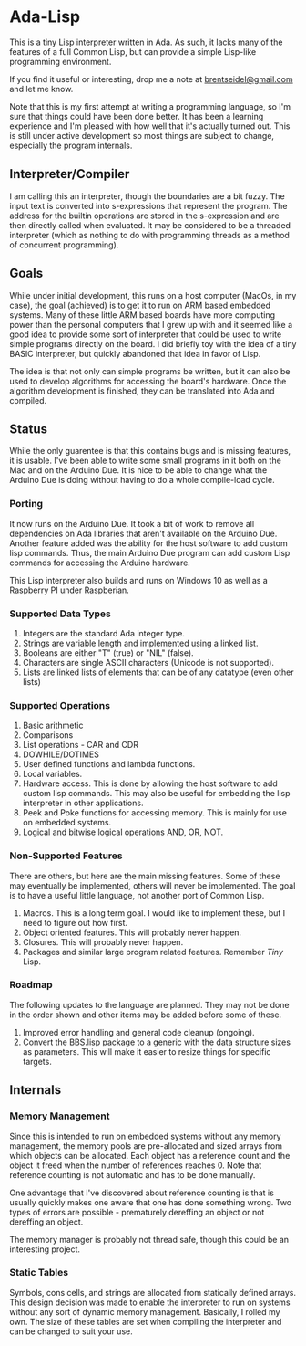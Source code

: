 # Ada-Lisp
This is a tiny Lisp interpreter written in Ada.  As such, it lacks many of the features of
a full Common Lisp, but can provide a simple Lisp-like programming environment.

If you find it useful or interesting, drop me a note at brentseidel@gmail.com and
let me know.

Note that this is my first attempt at writing a programming language, so I'm sure
that things could have been done better.  It has been a learning experience and
I'm pleased with how well that it's actually turned out.  This is still under
active development so most things are subject to change, especially the program
internals.

## Interpreter/Compiler
I am calling this an interpreter, though the boundaries are a bit fuzzy.  The input text is
converted into s-expressions that represent the program.  The address for the builtin
operations are stored in the s-expression and are then directly called when evaluated.
It may be considered to be a threaded interpreter (which as nothing to do with programming
threads as a method of concurrent programming).

## Goals
While under initial development, this runs on a host computer (MacOs, in my case), the
goal (achieved) is to get it to run on ARM based embedded systems.  Many of these little
ARM based boards have more computing power than the personal computers that I grew up
with and it seemed like a good idea to provide some sort of interpreter that could be
used to write simple programs directly on the board.  I did briefly toy with the idea
of a tiny BASIC interpreter, but quickly abandoned that idea in favor of Lisp.

The idea is that not only can simple programs be written, but it can also be used to
develop algorithms for accessing the board's hardware.  Once the algorithm development is
finished, they can be translated into Ada and compiled.

## Status

While the only guarentee is that this contains bugs and is missing features, it
is usable.  I've been able to write some small programs in it both on the Mac and
on the Arduino Due.  It is nice to be able to change what the Arduino Due is doing
without having to do a whole compile-load cycle.

### Porting
It now runs on the Arduino Due.  It took a bit of work to remove all dependencies
on Ada libraries that aren't available on the Arduino Due.  Another feature added
was the ability for the host software to add custom lisp commands.  Thus, the
main Arduino Due program can add custom Lisp commands for accessing the Arduino
hardware.

This Lisp interpreter also builds and runs on Windows 10 as well as a Raspberry
PI under Raspberian.

### Supported Data Types
1. Integers are the standard Ada integer type.
2. Strings are variable length and implemented using a linked list.
3. Booleans are either "T" (true) or "NIL" (false).
4. Characters are single ASCII characters (Unicode is not supported).
5. Lists are linked lists of elements that can be of any datatype (even other lists)

### Supported Operations
1. Basic arithmetic
2. Comparisons
3. List operations - CAR and CDR
4. DOWHILE/DOTIMES
5. User defined functions and lambda functions.
6. Local variables.
7. Hardware access.  This is done by allowing the host software to add custom lisp
commands.  This may also be useful for embedding the lisp interpreter in other
applications.
8. Peek and Poke functions for accessing memory.  This is mainly for use on embedded
systems.
9. Logical and bitwise logical operations AND, OR, NOT.

### Non-Supported Features
There are others, but here are the main missing features.  Some of these may eventually
be implemented, others will never be implemented.  The goal is to have a useful
little language, not another port of Common Lisp.
1. Macros.  This is a long term goal.  I would like to implement these, but I need to
figure out how first.
2. Object oriented features.  This will probably never happen.
3. Closures.  This will probably never happen.
4. Packages and similar large program related features.  Remember *Tiny* Lisp.

### Roadmap
The following updates to the language are planned.  They may not be done in the
order shown and other items may be added before some of these.
1. Improved error handling and general code cleanup (ongoing).
2. Convert the BBS.lisp package to a generic with the data structure sizes as
parameters.  This will make it easier to resize things for specific targets.

## Internals

### Memory Management
Since this is intended to run on embedded systems without any memory management, the memory
pools are pre-allocated and sized arrays from which objects can be allocated.  Each object
has a reference count and the object it freed when the number of references reaches 0.  Note
that reference counting is not automatic and has to be done manually.

One advantage that I've discovered about reference counting is that is usually
quickly makes one aware that one has done something wrong.  Two types of errors
are possible - prematurely dereffing an object or not dereffing an object.

The memory manager is probably not thread safe, though this could be an interesting
project.

### Static Tables
Symbols, cons cells, and strings are allocated from statically defined arrays.  This
design decision was made to enable the interpreter to run on systems without any
sort of dynamic memory management.  Basically, I rolled my own.  The size of these
tables are set when compiling the interpreter and can be changed to suit your use.
